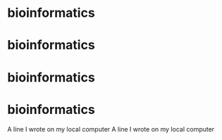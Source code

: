 # bioinformatics
# bioinformatics
# bioinformatics
# bioinformatics
A line I wrote on my local computer
A line I wrote on my local computer
